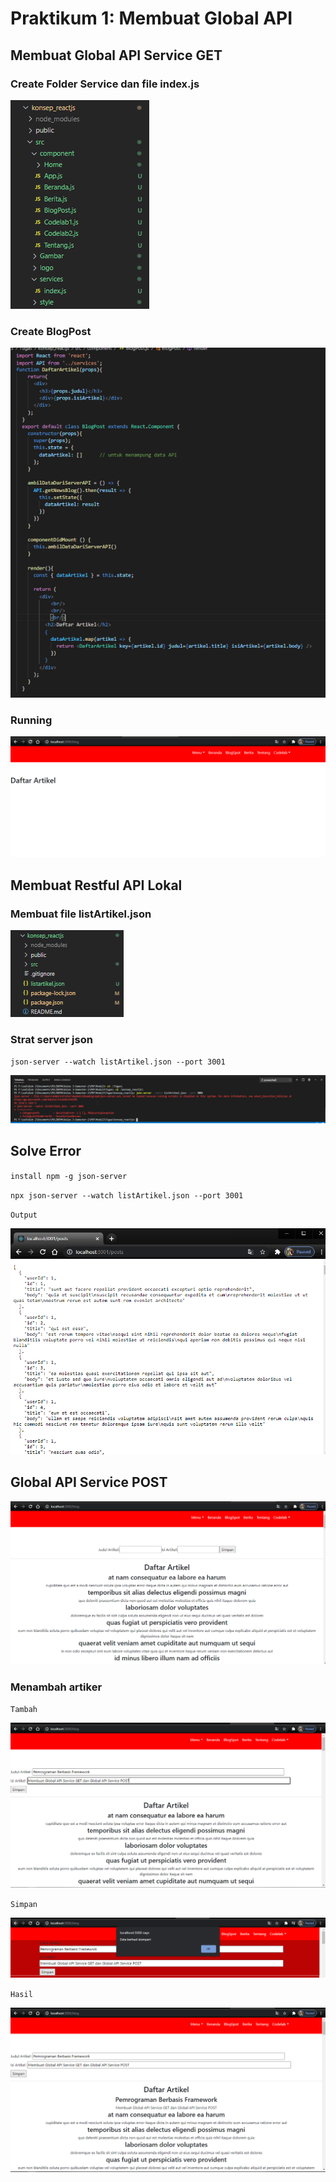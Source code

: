 # Praktikum 1: Membuat Global API


## Membuat Global API Service GET

### Create Folder Service dan file index.js

![](img/services.png)

### Create BlogPost

![](img/blog.png)

### Running 

![](img/tamp.png)

## Membuat Restful API Lokal

### Membuat file listArtikel.json

![](img/art.png)

### Strat server json

`json-server --watch listArtikel.json --port 3001`

![](img/err.png)

## Solve Error


`install npm -g json-server`

`npx json-server --watch listArtikel.json --port 3001`

`Output`

![](img/list.png)


## Global API Service POST


![](img/gapi.png)

### Menambah artiker

`Tambah`

![](img/tambah.png)

`Simpan`

![](img/sim.png)

`Hasil`

![](img/out.png)
